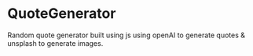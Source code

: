 # QuoteGenerator
Random quote generator built using js using openAI to generate quotes & unsplash to generate images.
